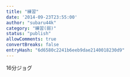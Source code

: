 ```yaml
---
title: "練習"
date: '2014-09-23T23:55:00'
author: "subaru44k"
category: "練習(弱)"
status: "publish"
allowComments: true
convertBreaks: false
entryHash: "6d6580c2241b6eeb9dae2140018230d9"
---
```

16分ジョグ
